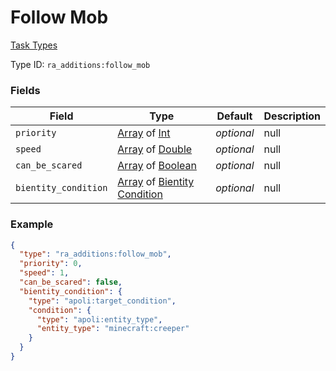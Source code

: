 # Follow Mob
[Task Types](../task_types.md)



Type ID: `ra_additions:follow_mob`
### Fields
 | Field | Type | Default | Description | 
|---|---|---|---|
 | `priority` | [Array](../data_types/array.md) of [Int](../data_types/int.md) | _optional_ | null | 
 | `speed` | [Array](../data_types/array.md) of [Double](../data_types/double.md) | _optional_ | null | 
 | `can_be_scared` | [Array](../data_types/array.md) of [Boolean](../data_types/boolean.md) | _optional_ | null | 
 | `bientity_condition` | [Array](../data_types/array.md) of [Bientity Condition](../bientity_condition_types.md) | _optional_ | null | 

### Example
```json
{
  "type": "ra_additions:follow_mob",
  "priority": 0,
  "speed": 1,
  "can_be_scared": false,
  "bientity_condition": {
    "type": "apoli:target_condition",
    "condition": {
      "type": "apoli:entity_type",
      "entity_type": "minecraft:creeper"
    }
  }
}
```

